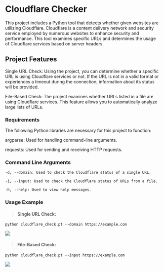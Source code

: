 
# Cloudflare Checker
This project includes a Python tool that detects whether given websites are utilizing Cloudflare. Cloudflare is a content delivery network and security service employed by numerous websites to enhance security and performance. This tool examines specific URLs and determines the usage of Cloudflare services based on server headers.

## Project Features
Single URL Check: Using the project, you can determine whether a specific URL is using Cloudflare services or not. If the URL is not in a valid format or experiences a timeout during the connection, information about its status will be provided.

File-Based Check: The project examines whether URLs listed in a file are using Cloudflare services. This feature allows you to automatically analyze large lists of URLs.

### Requirements

The following Python libraries are necessary for this project to function:

argparse: Used for handling command-line arguments.

requests: Used for sending and receiving HTTP requests.

### Command Line Arguments

```
-d, --domain: Used to check the Cloudflare status of a single URL.

-i, --input: Used to check the Cloudflare status of URLs from a file.

-h, --help: Used to view help messages. 
```

### Usage Example
> #### Single URL Check:

```python cloudflare_check.pt --domain https://example.com```

![](https://github.com/ahmetnuysal/cloudflare_check/blob/main/Pics/Cloudflare_Check_%C3%87%C4%B1kt%C4%B1.png)

> #### File-Based Check:

```python cloudflare_check.pt --input https://example.com```

![](https://github.com/ahmetnuysal/cloudflare_check/blob/main/Pics/Cloudflare_Check_%C3%87%C4%B1kt%C4%B1_Toplu.png)

